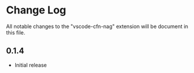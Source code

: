 # Change Log
All notable changes to the "vscode-cfn-nag" extension will be document in this file.

## 0.1.4
- Initial release